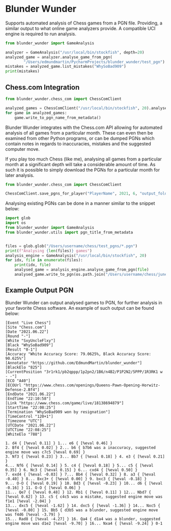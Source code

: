 # Blunder Wunder

Supports automated analysis of Chess games from a PGN file. Providing, a similar output to
what online game analyzers provide. A compatible UCI engine is required to run analysis.

```python
from blunder_wunder import GameAnalysis

analyzer = GameAnalysis("/usr/local/bin/stockfish", depth=20)
analyzed_game = analyzer.analyse_game_from_pgn(
        "/Users/edmundmartin/PycharmProjects/blunder_wunder/test_pgn") 
mistakes = analyzed_game.list_mistakes("WhySoBad909")
print(mistakes)
```

## Chess.com Integration
```python
from blunder_wunder.chess_com import ChessComClient

analyzed_games = ChessComClient("/usr/local/bin/stockfish", 20).analyse_games_for_player("PlayerName", 2021, 6)
for game in analyzed_games:
    game.write_to_pgn_name_from_metadata()
```
Blunder Wunder integrates with the Chess.com API allowing for automated analysis of all games from a particular month. 
These can even then be examined from other Python programs, or can be dumped PGNs which contain notes in regards to 
inaccuracies, mistakes and the suggested computer move.

If you play too much Chess (like me), analysing all games from a particular month at a significant depth will take a 
considerable amount of time. As such it is possible to simply download the PGNs for a particular month for later analysis.
```python
from blunder_wunder.chess_com import ChessComClient

ChessComClient.save_pgns_for_player("PlayerName", 2021, 6, "output_folder_path")
```

Analysing existing PGNs can be done in a manner similar to the snippet below:
```python
import glob
import os
from blunder_wunder import GameAnalysis
from blunder_wunder.utils import pgn_title_from_metadata


files = glob.glob("/Users/username/chess/test_pgns/*.pgn")
print(f"Analysing {len(files)} games")
analysis_engine = GameAnalysis("/usr/local/bin/stockfish", 20)
for idx, file in enumerate(files):
    print(idx, file)
    analysed_game = analysis_engine.analyse_game_from_pgn(file)
    analysed_game.write_to_pgn(os.path.join("/Users/username/chess/june_pgns", pgn_title_from_metadata(analysed_game.metadata)))
```

## Example Output PGN
Blunder Wunder can output analysed games to PGN, for further analysis in your favorite Chess software. An example
of such output can be found below:
```
[Event "Live Chess"]
[Site "Chess.com"]
[Date "2021.06.22"]
[Round "-"]
[White "SxyUncleFlxy"]
[Black "WhySoBad909"]
[Result "0-1"]
[Accuracy "White Accuracy Score: 79.0625%, Black Accuracy Score: 90.625%"]
[Annotator "https://github.com/EdmundMartin/blunder_wunder"]
[BlackElo "825"]
[CurrentPosition "3r1rk1/pb2qppp/1p2pn2/1B6/n4B2/P1P2N2/5PPP/1R3RK1 w - -"]
[ECO "A40"]
[ECOUrl "https://www.chess.com/openings/Queens-Pawn-Opening-Horwitz-Defense-2.Bf4"]
[EndDate "2021.06.22"]
[EndTime "22:10:58"]
[Link "https://www.chess.com/game/live/18138694879"]
[StartTime "22:08:25"]
[Termination "WhySoBad909 won by resignation"]
[TimeControl "120+1"]
[Timezone "UTC"]
[UTCDate "2021.06.22"]
[UTCTime "22:08:25"]
[WhiteElo "788"]

1. d4 { [%eval 0.11] } 1... e6 { [%eval 0.46] } 
2. Bf4 { [%eval 0.02] } 2... b6 { b7b6 was a inaccuracy, suggested engine move was c7c5 [%eval 0.69] } 
3. Nf3 { [%eval 0.23] } 3... Bb7 { [%eval 0.18] } 4. e3 { [%eval 0.21] } 
4... Nf6 { [%eval 0.14] } 5. c4 { [%eval 0.18] } 5... c5 { [%eval 0.35] } 6. Nc3 { [%eval 0.15] } 6... cxd4 { [%eval 0.50] } 
7. exd4 { [%eval -0.03] } 7... Bb4 { [%eval 0.32] } 8. a3 { [%eval -0.40] } 8... Bxc3+ { [%eval 0.00] } 9. bxc3 { [%eval -0.18] } 
9... O-O { [%eval 0.19] } 10. Bd3 { [%eval -0.23] } 10... d6 { [%eval -0.16] } 11. O-O { [%eval 0.06] } 
11... Qe7 { [%eval 0.48] } 12. Rb1 { [%eval 0.11] } 12... Nbd7 { [%eval 0.62] } 13. c5 { c4c5 was a mistake, suggested engine move was f1e1 [%eval -2.04] } 
13... dxc5 { [%eval -1.62] } 14. dxc5 { [%eval -1.36] } 14... Nxc5 { [%eval -0.80] } 15. Bb5 { d3b5 was a blunder, suggested engine move was f4d6 [%eval -3.79] } 
15... Rad8 { [%eval -4.27] } 16. Qa4 { d1a4 was a blunder, suggested engine move was d1e2 [%eval -9.70] } 16... Nxa4 { [%eval -9.24] } 0-1
```